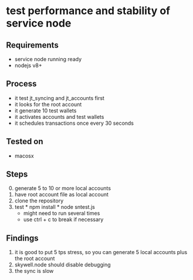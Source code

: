 # test performance and stability of service node

## Requirements
  - service node running ready
  - nodejs v8+
  
## Process
  - it test jt_syncing and jt_accounts first
  - it looks for the root account
  - it generate 10 test wallets
  - it activates accounts and test wallets
  - it schedules transactions once every 30 seconds

## Tested on
  - macosx
  
## Steps
  0. generate 5 to 10 or more local accounts
  1. have root account file as local account
  2. clone the repository
  3. test
    * npm install
    * node sntest.js
      * might need to run several times
      * use ctrl + c to break if necessary

## Findings
  1. it is good to put 5 tps stress, so you can generate 5 local accounts plus the root account
  2. skywell.node should disable debugging
  3. the sync is slow
